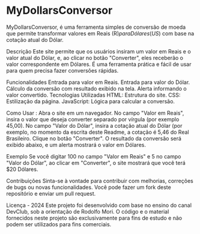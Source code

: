 # MyDollarsConversor

MyDollarsConversor, é uma ferramenta simples de conversão de moeda que permite transformar valores em Reais (R$) para Dólares (US$) com base na cotação atual do Dólar.

Descrição
Este site permite que os usuários insiram um valor em Reais e o valor atual do Dólar, e, ao clicar no botão "Converter", eles receberão o valor correspondente em Dólares. É uma ferramenta prática e fácil de usar para quem precisa fazer conversões rápidas.

Funcionalidades
Entrada para valor em Reais.
Entrada para valor do Dólar.
Cálculo da conversão com resultado exibido na tela.
Alerta informando o valor convertido.
Tecnologias Utilizadas
HTML: Estrutura do site.
CSS: Estilização da página.
JavaScript: Lógica para calcular a conversão.


Como Usar :
Abra o site em um navegador.
No campo "Valor em Reais", insira o valor que deseja converter separado por vírgula (por exemplo 45,00).
No campo "Valor do Dólar", insira a cotação atual do Dólar (por exemplo, no momento da escrita deste Readme, a cotação é 5,46 do Real Brasileiro.
Clique no botão "Converter".
O resultado da conversão será exibido abaixo, e um alerta mostrará o valor em Dólares.


Exemplo
Se você digitar 100 no campo "Valor em Reais" e 5 no campo "Valor do Dólar", ao clicar em "Converter", o site mostrará que você terá $20 Dólares.


Contribuições
Sinta-se à vontade para contribuir com melhorias, correções de bugs ou novas funcionalidades. Você pode fazer um fork deste repositório e enviar um pull request.


Licença - 2024 Este projeto foi desenvolvido com base no ensino do canal DevClub, sob a orientação de Rodolfo Mori. O código e o material fornecidos neste projeto são exclusivamente para fins de estudo e não podem ser utilizados para fins comerciais.
